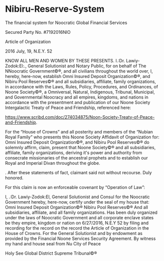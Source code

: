 # Nibiru-Reserve-System


The financial system for Noocratic Global Financial Services


Secured Party No. #7192016NIO


Article of Organization

2016 July, 19, N.E.Y. 52


KNOW ALL MEN AND WOMEN BY THESE PRESENTS. I.:Dr. Lawiy-Zodok:El:., General Solutionist and Notary Public, for on behalf of The NNoocratic Government©®, and all civilians throughout the world over, I, hereby, here-now, establish Omni Insured Deposit Organization©®, and Nibiru Pool Reserves©® and all subsidiaries, affiliate, family organizations, in accordance with the Laws, Rules, Policy, Procedures, and Ordinances, of Noone Society©®, a Omniversal, Natural, Indigenous, Tribunal, Municipal, and Governmental Noocracy and all empires, kingdoms, and nations in accordance with the presentment and publication of our Noone Society Intergalactic Treaty of Peace and Friendship, referenced here:

https://www.scribd.com/doc/274034875/Noon-Society-Treaty-of-Peace-and-Friendship.


For the “House of Crowns” and all posterity and members of the “Nubian Royal Family” who presents this Noone Society Affidavit of Organization for: Omni Insured Deposit Organization©®, and Nibiru Pool Reserves©® do solemnly affirm, claim, present that Noone Society©® and all subsidiaries, affiliate, family organizations, deriving it's power and authority from consecrate missionaries of the ancestral prophets and to establish our Royal and Imperial Divan throughout the globe. 

.
After these statements of fact, claimant said not without recourse. Duly honored.


For this claim is now an enforceable covenant by “Operation of Law”:


I, .:Dr. Lawiy-Zodok:El, General Solutionist and Consul for the Noocratic Government hereby, here-now, certify
under the seal of my house that:
Omni Insured Deposit Organization©®
Nibiru Pool Reserves©®
And all subsidiaries, affiliate, and all family organizations.
Has been duly organized under the laws of Noocratic Government and all corporate enclave states be they empire,
kingdom or nation on 6/27/2016, N.E.Y 52 by filing and recording for the record on the record the Article of
Organization in the House of Crowns. For the General Solutionist and by endowment as provided by the
Financial Noone Services Security Agreement.
By witness my hand and house seal from Nu City of Peace

Holy See Global District Supreme Tribunal©®
